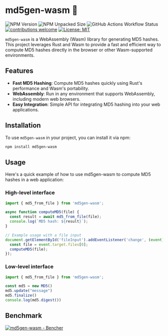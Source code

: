 # md5gen-wasm 🦀

![NPM Version](https://img.shields.io/npm/v/md5gen-wasm)
![NPM Unpacked Size](https://img.shields.io/npm/unpacked-size/md5gen-wasm)
![GitHub Actions Workflow Status](https://img.shields.io/github/actions/workflow/status/tkasuz/md5-wasm/pr-checks.yml)
[![contributions welcome](https://img.shields.io/badge/contributions-welcome-brightgreen.svg?style=flat)](https://github.com/dwyl/esta/issues)
[![License: MIT](https://img.shields.io/badge/License-MIT-yellow.svg)](https://opensource.org/licenses/MIT)

`md5gen-wasm` is a WebAssembly (Wasm) library for generating MD5 hashes. This project leverages Rust and Wasm to provide a fast and efficient way to compute MD5 hashes directly in the browser or other Wasm-supported environments.

## Features

- **Fast MD5 Hashing**: Compute MD5 hashes quickly using Rust's performance and Wasm's portability.
- **WebAssembly**: Run in any environment that supports WebAssembly, including modern web browsers.
- **Easy Integration**: Simple API for integrating MD5 hashing into your web applications.

## Installation

To use `md5gen-wasm` in your project, you can install it via npm:

```sh
npm install md5gen-wasm
```

## Usage
Here's a quick example of how to use md5gen-wasm to compute MD5 hashes in a web application:

### High-level interface
```js
import { md5_from_file } from 'md5gen-wasm';

async function computeMD5(file) {
  const result = await md5_from_file(file);
  console.log(`MD5 hash: ${result}`);
}

// Example usage with a file input
document.getElementById('fileInput').addEventListener('change', (event) => {
  const file = event.target.files[0];
  computeMD5(file);
});
```

### Low-level interface
```js
import { md5_from_file } from 'md5gen-wasm';

const md5 = new MD5()
md5.update("message")
md5.finalize()
console.log(md5.digest())
```

## Benchmark
<a href="https://bencher.dev/perf/md5gen-wasm?key=true&reports_per_page=4&branches_per_page=8&testbeds_per_page=8&benchmarks_per_page=8&plots_per_page=8&reports_page=1&branches_page=1&testbeds_page=1&benchmarks_page=1&plots_page=1&report=61ebaffc-dd67-45e2-a33a-38805cb3154a&branches=666f4d69-6bf0-40e0-8650-36f1846fbd2a&heads=0c9312d4-0094-4c10-a565-6486b40df986&testbeds=07f21df8-5f71-4ea2-a330-6f992adaaca4&benchmarks=e1540e1d-c537-4efd-9fc7-12fc88fcd0f2%2C54c2efa0-b09f-4e86-b3bd-823ee0365afe%2C8b893af9-4e16-43d7-aadf-21521ab4af7e%2C68edef88-ab1f-4ae6-a71c-fbd124553a04&measures=a04eb8a7-c6bd-4fa5-825e-af7cdbdb9e21&start_time=1726363759000&end_time=1728955815000&lower_boundary=false&upper_boundary=false&clear=true"><img src="https://api.bencher.dev/v0/projects/md5gen-wasm/perf/img?branches=666f4d69-6bf0-40e0-8650-36f1846fbd2a&heads=0c9312d4-0094-4c10-a565-6486b40df986&testbeds=07f21df8-5f71-4ea2-a330-6f992adaaca4&benchmarks=e1540e1d-c537-4efd-9fc7-12fc88fcd0f2%2C54c2efa0-b09f-4e86-b3bd-823ee0365afe%2C8b893af9-4e16-43d7-aadf-21521ab4af7e%2C68edef88-ab1f-4ae6-a71c-fbd124553a04&measures=a04eb8a7-c6bd-4fa5-825e-af7cdbdb9e21&start_time=1726363759000&end_time=1728955815000" title="md5gen-wasm" alt="md5gen-wasm - Bencher" /></a>
